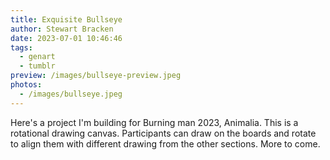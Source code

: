 ```yaml
---
title: Exquisite Bullseye
author: Stewart Bracken
date: 2023-07-01 10:46:46
tags:
  - genart
  - tumblr
preview: /images/bullseye-preview.jpeg
photos:
  - /images/bullseye.jpeg
---
```


Here's a project I'm building for Burning man 2023, Animalia. This is a rotational drawing canvas. Participants can draw on the boards and rotate to align them with different drawing from the other sections. More to come.
